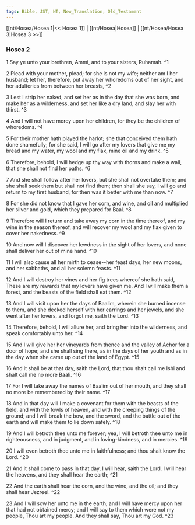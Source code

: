 ```yaml
---
tags: Bible, JST, NT, New_Translation, Old_Testament
---
```


[[nt/Hosea/Hosea 1|<< Hosea 1]] | [[nt/Hosea|Hosea]] | [[nt/Hosea/Hosea 3|Hosea 3 >>]]

### Hosea 2

1 Say ye unto your brethren, Ammi, and to your sisters, Ruhamah.  ^1

2 Plead with your mother, plead; for she is not my wife; neither am I her husband; let her, therefore, put away her whoredoms out of her sight, and her adulteries from between her breasts,  ^2

3 Lest I strip her naked, and set her as in the day that she was born, and make her as a wilderness, and set her like a dry land, and slay her with thirst.  ^3

4 And I will not have mercy upon her children, for they be the children of whoredoms.  ^4

5 For their mother hath played the harlot; she that conceived them hath done shamefully; for she said, I will go after my lovers that give me my bread and my water, my wool and my flax, mine oil and my drink.  ^5

6 Therefore, behold, I will hedge up thy way with thorns and make a wall, that she shall not find her paths.  ^6

7 And she shall follow after her lovers, but she shall not overtake them; and she shall seek them but shall not find them; then shall she say, I will go and return to my first husband, for then was it better with me than now.  ^7

8 For she did not know that I gave her corn, and wine, and oil and multiplied her silver and gold, which they prepared for Baal.  ^8

9 Therefore will I return and take away my corn in the time thereof, and my wine in the season thereof, and will recover my wool and my flax given to cover her nakedness.  ^9

10 And now will I discover her lewdness in the sight of her lovers, and none shall deliver her out of mine hand.  ^10

11 I will also cause all her mirth to cease\--her feast days, her new moons, and her sabbaths, and all her solemn feasts.  ^11

12 And I will destroy her vines and her fig trees whereof she hath said, These are my rewards that my lovers have given me. And I will make them a forest, and the beasts of the field shall eat them.  ^12

13 And I will visit upon her the days of Baalim, wherein she burned incense to them, and she decked herself with her earrings and her jewels, and she went after her lovers, and forgot me, saith the Lord.  ^13

14 Therefore, behold, I will allure her, and bring her into the wilderness, and speak comfortably unto her.  ^14

15 And I will give her her vineyards from thence and the valley of Achor for a door of hope; and she shall sing there, as in the days of her youth and as in the day when she came up out of the land of Egypt.  ^15

16 And it shall be at that day, saith the Lord, that thou shalt call me Ishi and shalt call me no more Baali.  ^16

17 For I will take away the names of Baalim out of her mouth, and they shall no more be remembered by their name.  ^17

18 And in that day will I make a covenant for them with the beasts of the field, and with the fowls of heaven, and with the creeping things of the ground; and I will break the bow, and the sword, and the battle out of the earth and will make them to lie down safely.  ^18

19 And I will betroth thee unto me forever; yea, I will betroth thee unto me in righteousness, and in judgment, and in loving-kindness, and in mercies.  ^19

20 I will even betroth thee unto me in faithfulness; and thou shalt know the Lord.  ^20

21 And it shall come to pass in that day, I will hear, saith the Lord. I will hear the heavens, and they shall hear the earth;  ^21

22 And the earth shall hear the corn, and the wine, and the oil; and they shall hear Jezreel.  ^22

23 And I will sow her unto me in the earth; and I will have mercy upon her that had not obtained mercy; and I will say to them which were not my people, Thou art my people. And they shall say, Thou art my God.  ^23

 
